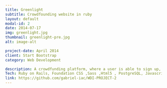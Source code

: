 ```yaml
---
title: Greenlight
subtitle: Crowdfounding website in ruby
layout: default
modal-id: 2
date: 2014-07-17
img: greenlight.jpg
thumbnail: greenlight-pre.jpg
alt: image-alt

project-date: April 2014
client: Start Bootstrap
category: Web Development

description: A crowdfunding platform, where a user is able to sign up, create his own project or just browse the website and pledge the projects of other users.
Tech: Ruby on Rails, Foundation CSS ,Sass ,Html5 , PostgreSQL, Javascript/JQuery, Carrierwave, Rmagick, ActsAsTaggable.
link: https://github.com/gabriel-iac/WDI-PROJECT-2
---
```

